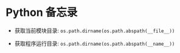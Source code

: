# Python 备忘录


* 获取当前模块目录: `os.path.dirname(os.path.abspath(__file__))`

* 获取程序运行目录: `os.path.dirname(os.path.abspath(__name__))`
